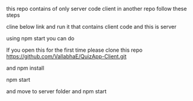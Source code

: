 this repo contains of only server code 
client in another repo 
follow these steps 

cline below link 
and run it that contains client code 
and this is server 


using npm start you can do



If you open this for the first time 
please clone this repo 
https://github.com/VallabhaE/QuizApp-Client.git

and npm install

npm start


and move to server folder 
and npm start
